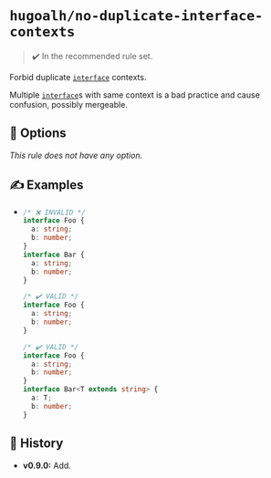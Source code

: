 # `hugoalh/no-duplicate-interface-contexts`

> ✔️ In the recommended rule set.

Forbid duplicate [`interface`][typescript-interface] contexts.

Multiple [`interface`][typescript-interface]s with same context is a bad practice and cause confusion, possibly mergeable.

## 🔧 Options

*This rule does not have any option.*

## ✍️ Examples

- ```ts
  /* ❌ INVALID */
  interface Foo {
    a: string;
    b: number;
  }
  interface Bar {
    a: string;
    b: number;
  }

  /* ✔️ VALID */
  interface Foo {
    a: string;
    b: number;
  }

  /* ✔️ VALID */
  interface Foo {
    a: string;
    b: number;
  }
  interface Bar<T extends string> {
    a: T;
    b: number;
  }
  ```

## 📜 History

- **v0.9.0:** Add.

[typescript-interface]: https://www.typescriptlang.org/docs/handbook/2/everyday-types.html#interfaces
